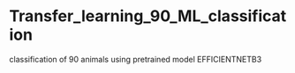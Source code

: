 # Transfer_learning_90_ML_classification
classification of 90 animals using pretrained model EFFICIENTNETB3 
